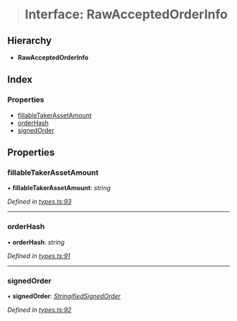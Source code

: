 > # Interface: RawAcceptedOrderInfo

## Hierarchy

* **RawAcceptedOrderInfo**

## Index

### Properties

* [fillableTakerAssetAmount](_types_.rawacceptedorderinfo.md#fillabletakerassetamount)
* [orderHash](_types_.rawacceptedorderinfo.md#orderhash)
* [signedOrder](_types_.rawacceptedorderinfo.md#signedorder)

## Properties

###  fillableTakerAssetAmount

• **fillableTakerAssetAmount**: *string*

*Defined in [types.ts:93](https://github.com/0xProject/0x-mesh/blob/9ff2bf1/rpc/clients/typescript/src/types.ts#L93)*

___

###  orderHash

• **orderHash**: *string*

*Defined in [types.ts:91](https://github.com/0xProject/0x-mesh/blob/9ff2bf1/rpc/clients/typescript/src/types.ts#L91)*

___

###  signedOrder

• **signedOrder**: *[StringifiedSignedOrder](_types_.stringifiedsignedorder.md)*

*Defined in [types.ts:92](https://github.com/0xProject/0x-mesh/blob/9ff2bf1/rpc/clients/typescript/src/types.ts#L92)*